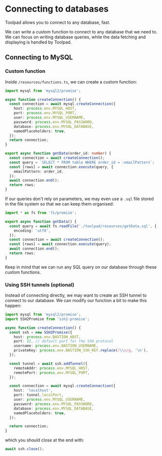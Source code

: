 # Connecting to databases

<p class="description">Toolpad allows you to connect to any database, fast.</p>

We can write a custom function to connect to any database that we need to.
We can focus on writing database queries, while the data fetching and displaying is handled by Toolpad.

## Connecting to MySQL

### Custom function

Inside `/resources/functions.ts`, we can create a custom function:

```ts
import mysql from 'mysql2/promise';

async function createConnection() {
  const connection = await mysql.createConnection({
    host: process.env.MYSQL_HOST,
    port: process.env.MYSQL_PORT,
    user: process.env.MYSQL_USERNAME,
    password: process.env.MYSQL_PASSWORD,
    database: process.env.MYSQL_DATABASE,
    namedPlaceholders: true,
  });
  return connection;
}

export async function getData(order_id: number) {
  const connection = await createConnection();
  const query = `SELECT * FROM table WHERE order_id = :emailPattern`;
  const [rows] = await connection.execute(query, {
    emailPattern: order_id,
  });
  await connection.end();
  return rows;
}
```

If our queries don't rely on parameters, we may even use a `.sql` file stored in the file system so that we can keep them organised:

```ts
import * as fs from 'fs/promise';

export async function getData() {
  const query = await fs.readFile('./toolpad/resources/getData.sql', {
    encoding: 'utf8',
  });
  const connection = await createConnection();
  const [rows] = await connection.execute(query);
  await connection.end();
  return rows;
}
```

Keep in mind that we can run any SQL query on our database through these custom functions.

### Using SSH tunnels (optional)

Instead of connecting directly, we may want to create an SSH tunnel to connect to our database. We can modify our function a bit to make this happen:

```ts
import mysql from 'mysql2/promise';
import SSH2Promise from 'ssh2-promise';

async function createConnection() {
  const ssh = new SSH2Promise({
    host: process.env.BASTION_HOST,
    port: 22, // default port for the SSH protocol
    username: process.env.BASTION_USERNAME,
    privateKey: process.env.BASTION_SSH_KEY.replace(/\\n/g, '\n'),
  });

  const tunnel = await ssh.addTunnel({
    remoteAddr: process.env.MYSQL_HOST,
    remotePort: process.env.MYSQL_PORT,
  });

  const connection = await mysql.createConnection({
    host: 'localhost',
    port: tunnel.localPort,
    user: process.env.MYSQL_USERNAME,
    password: process.env.MYSQL_PASSWORD,
    database: process.env.MYSQL_DATABASE,
    namedPlaceholders: true,
  });

  return connection;
}
```

which you should close at the end with:

```ts
await ssh.close();
```
